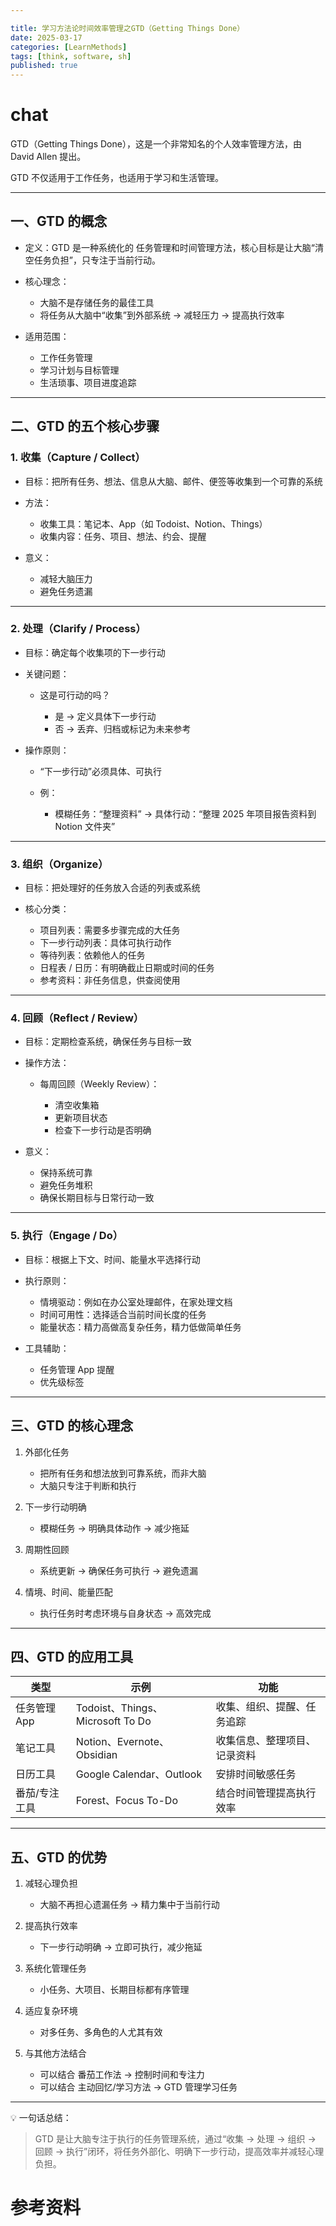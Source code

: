```yaml
---

title: 学习方法论时间效率管理之GTD（Getting Things Done）
date: 2025-03-17
categories: [LearnMethods]
tags: [think, software, sh]
published: true
---
```


# chat

GTD（Getting Things Done），这是一个非常知名的个人效率管理方法，由 David Allen 提出。

GTD 不仅适用于工作任务，也适用于学习和生活管理。

---

## 一、GTD 的概念

* 定义：GTD 是一种系统化的 任务管理和时间管理方法，核心目标是让大脑“清空任务负担”，只专注于当前行动。
* 核心理念：

  * 大脑不是存储任务的最佳工具
  * 将任务从大脑中“收集”到外部系统 → 减轻压力 → 提高执行效率
* 适用范围：

  * 工作任务管理
  * 学习计划与目标管理
  * 生活琐事、项目进度追踪

---

## 二、GTD 的五个核心步骤

### 1. 收集（Capture / Collect）

* 目标：把所有任务、想法、信息从大脑、邮件、便签等收集到一个可靠的系统
* 方法：

  * 收集工具：笔记本、App（如 Todoist、Notion、Things）
  * 收集内容：任务、项目、想法、约会、提醒
* 意义：

  * 减轻大脑压力
  * 避免任务遗漏

---

### 2. 处理（Clarify / Process）

* 目标：确定每个收集项的下一步行动
* 关键问题：

  * 这是可行动的吗？

    * 是 → 定义具体下一步行动
    * 否 → 丢弃、归档或标记为未来参考
* 操作原则：

  * “下一步行动”必须具体、可执行
  * 例：

    * 模糊任务：“整理资料” → 具体行动：“整理 2025 年项目报告资料到 Notion 文件夹”

---

### 3. 组织（Organize）

* 目标：把处理好的任务放入合适的列表或系统
* 核心分类：

  * 项目列表：需要多步骤完成的大任务
  * 下一步行动列表：具体可执行动作
  * 等待列表：依赖他人的任务
  * 日程表 / 日历：有明确截止日期或时间的任务
  * 参考资料：非任务信息，供查阅使用

---

### 4. 回顾（Reflect / Review）

* 目标：定期检查系统，确保任务与目标一致
* 操作方法：

  * 每周回顾（Weekly Review）：

    * 清空收集箱
    * 更新项目状态
    * 检查下一步行动是否明确
* 意义：

  * 保持系统可靠
  * 避免任务堆积
  * 确保长期目标与日常行动一致

---

### 5. 执行（Engage / Do）

* 目标：根据上下文、时间、能量水平选择行动
* 执行原则：

  * 情境驱动：例如在办公室处理邮件，在家处理文档
  * 时间可用性：选择适合当前时间长度的任务
  * 能量状态：精力高做高复杂任务，精力低做简单任务
* 工具辅助：

  * 任务管理 App 提醒
  * 优先级标签

---

## 三、GTD 的核心理念

1. 外部化任务

   * 把所有任务和想法放到可靠系统，而非大脑
   * 大脑只专注于判断和执行

2. 下一步行动明确

   * 模糊任务 → 明确具体动作 → 减少拖延

3. 周期性回顾

   * 系统更新 → 确保任务可执行 → 避免遗漏

4. 情境、时间、能量匹配

   * 执行任务时考虑环境与自身状态 → 高效完成

---

## 四、GTD 的应用工具

| 类型       | 示例                             | 功能             |
| -------- | ------------------------------ | -------------- |
| 任务管理 App | Todoist、Things、Microsoft To Do | 收集、组织、提醒、任务追踪  |
| 笔记工具     | Notion、Evernote、Obsidian       | 收集信息、整理项目、记录资料 |
| 日历工具     | Google Calendar、Outlook        | 安排时间敏感任务       |
| 番茄/专注工具  | Forest、Focus To-Do             | 结合时间管理提高执行效率   |

---

## 五、GTD 的优势

1. 减轻心理负担

   * 大脑不再担心遗漏任务 → 精力集中于当前行动

2. 提高执行效率

   * 下一步行动明确 → 立即可执行，减少拖延

3. 系统化管理任务

   * 小任务、大项目、长期目标都有序管理

4. 适应复杂环境

   * 对多任务、多角色的人尤其有效

5. 与其他方法结合

   * 可以结合 番茄工作法 → 控制时间和专注力
   * 可以结合 主动回忆/学习方法 → GTD 管理学习任务

---

💡 一句话总结：

> GTD 是让大脑专注于执行的任务管理系统，通过“收集 → 处理 → 组织 → 回顾 → 执行”闭环，将任务外部化、明确下一步行动，提高效率并减轻心理负担。


# 参考资料


